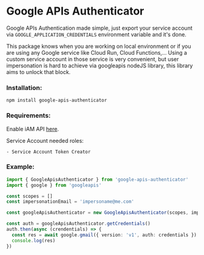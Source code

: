 # Google APIs Authenticator

Google APIs Authentication made simple, just export your service account via `GOOGLE_APPLICATION_CREDENTIALS` environment variable and it's done.

This package knows when you are working on local environment or if you are using any Google service like Cloud Run, Cloud Functions,... Using a custom service account in those service is very convenient, but user impersonation is hard to achieve via googleapis nodeJS library, this library aims to unlock that block.

### Installation:

```
npm install google-apis-authenticator
```

### Requirements:

Enable iAM API [here](https://console.cloud.google.com/apis/api/iam.googleapis.com/overview).

Service Account needed roles:

```
- Service Account Token Creator
```

### Example:

```typescript
import { GoogleApisAuthenticator } from 'google-apis-authenticator'
import { google } from 'googleapis'

const scopes = []
const impersonationEmail = 'impersoname@me.com'

const googleApisAuthenticator = new GoogleApisAuthenticator(scopes, impersonationEmail)

const auth = googleApisAuthenticator.getCredentials()
auth.then(async (crendentials) => {
  const res = await google.gmail({ version: 'v1', auth: credentials }).users.messages.list()
  console.log(res)
})
```
